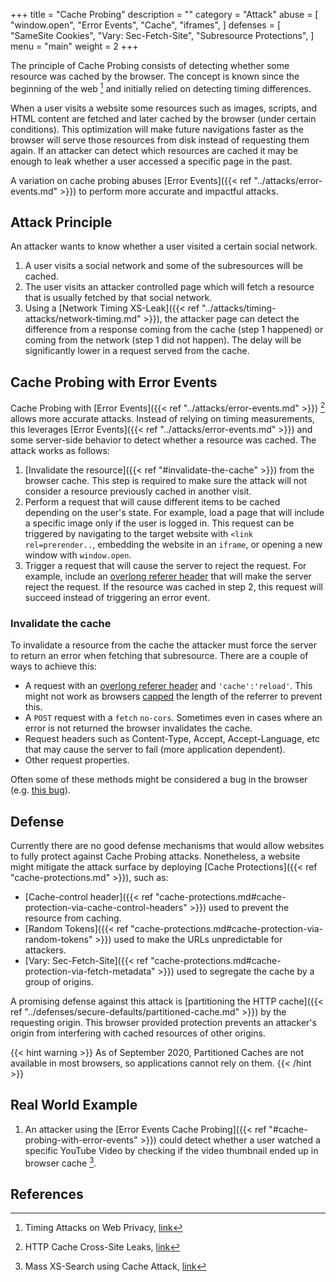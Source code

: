 +++
title = "Cache Probing"
description = ""
category = "Attack"
abuse = [
    "window.open",
    "Error Events",
    "Cache",
    "iframes",
]
defenses = [
    "SameSite Cookies",
    "Vary: Sec-Fetch-Site",
    "Subresource Protections",
]
menu = "main"
weight = 2
+++

The principle of Cache Probing consists of detecting whether some resource was cached by the browser. The concept is known since the beginning of the web [^4] and initially relied on detecting timing differences.

When a user visits a website some resources such as images, scripts, and HTML content are fetched and later cached by the browser (under certain conditions). This optimization will make future navigations faster as the browser will serve those resources from disk instead of requesting them again. If an attacker can detect which
resources are cached it may be enough to leak whether a user accessed a specific page in the past.

A variation on cache probing abuses [Error Events]({{< ref "../attacks/error-events.md" >}}) to perform more accurate and impactful attacks.

## Attack Principle

An attacker wants to know whether a user visited a certain social network.

1. A user visits a social network and some of the subresources will be cached.
2. The user visits an attacker controlled page which will fetch a resource that is usually fetched by that social network.
3. Using a [Network Timing XS-Leak]({{< ref "../attacks/timing-attacks/network-timing.md" >}}), the attacker page can detect the difference from a response coming from the cache (step 1 happened) or coming from the network (step 1 did not happen). The delay will be significantly lower in a request served from the cache.

## Cache Probing with Error Events

Cache Probing with [Error Events]({{< ref "../attacks/error-events.md" >}}) [^2] allows more accurate attacks. Instead of relying on timing measurements, this leverages [Error Events]({{< ref "../attacks/error-events.md" >}}) and some server-side behavior to detect whether a resource was cached. The attack works as follows:

1. [Invalidate the resource]({{< ref "#invalidate-the-cache" >}}) from the browser cache. This step is required to make sure the attack will not consider a resource previously cached in another visit.
2. Perform a request that will cause different items to be cached depending on the user's state. For example, load a page that will include a specific image only if the user is logged in. This request can be triggered by navigating to the target website with `<link rel=prerender..`, embedding the website in an `iframe`, or opening a new window with `window.open`.
3. Trigger a request that will cause the server to reject the request. For example, include an [overlong referer header](https://lists.archive.carbon60.com/apache/users/316239) that will make the server reject the request. If the resource was cached in step 2, this request will succeed instead of triggering an error event.

### Invalidate the cache

To invalidate a resource from the cache the attacker must force the server to return an error when fetching that subresource. There are a couple of ways to achieve this:

- A request with an [overlong referer header](https://lists.archive.carbon60.com/apache/users/316239) and `'cache':'reload'`. This might not work as browsers [capped](https://github.com/whatwg/fetch/issues/903) the length of the referrer to prevent this.
- A `POST` request with a `fetch` `no-cors`. Sometimes even in cases where an error is not returned the browser invalidates the cache.
- Request headers such as Content-Type, Accept, Accept-Language, etc that may cause the server to fail (more application dependent).
- Other request properties.

Often some of these methods might be considered a bug in the browser (e.g. [this bug](https://bugs.chromium.org/p/chromium/issues/detail?id=959789#c9)).

## Defense

Currently there are no good defense mechanisms that would allow websites to fully protect against Cache Probing attacks. Nonetheless, a website might mitigate the attack surface by deploying [Cache Protections]({{< ref "cache-protections.md" >}}), such as:
- [Cache-control header]({{< ref "cache-protections.md#cache-protection-via-cache-control-headers" >}})  used to prevent the resource from caching.
- [Random Tokens]({{< ref "cache-protections.md#cache-protection-via-random-tokens" >}}) used to make the URLs unpredictable for attackers.
- [Vary: Sec-Fetch-Site]({{< ref "cache-protections.md#cache-protection-via-fetch-metadata" >}}) used to segregate the cache by a group of origins.

A promising defense against this attack is [partitioning the HTTP cache]({{< ref "../defenses/secure-defaults/partitioned-cache.md" >}}) by the requesting origin. This browser provided protection prevents an attacker's origin from interfering with cached resources of other origins.

{{< hint warning >}}
As of September 2020, Partitioned Caches are not available in most browsers, so applications cannot rely on them.
{{< /hint >}}

## Real World Example

1. An attacker using the [Error Events Cache Probing]({{< ref "#cache-probing-with-error-events" >}}) could detect whether a user watched a specific YouTube Video by checking if the video thumbnail ended up in browser cache [^3].

## References

[^1]: Abusing HTTP Status Codes to Expose Private Information, [link](https://www.grepular.com/Abusing_HTTP_Status_Codes_to_Expose_Private_Information)
[^2]: HTTP Cache Cross-Site Leaks, [link](http://sirdarckcat.blogspot.com/2019/03/http-cache-cross-site-leaks.html)
[^3]: Mass XS-Search using Cache Attack, [link](https://terjanq.github.io/Bug-Bounty/Google/cache-attack-06jd2d2mz2r0/index.html#VIII-YouTube-watching-history)
[^4]: Timing Attacks on Web Privacy, [link](http://www.cs.jhu.edu/~fabian/courses/CS600.424/course_papers/webtiming.pdf)
